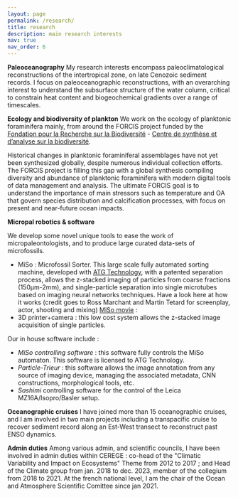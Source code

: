 ```yaml
---
layout: page
permalink: /research/
title: research
description: main research interests
nav: true
nav_order: 6
---
```

**Paleoceanography**
My research interests encompass paleoclimatological reconstructions of the intertropical zone, on late Cenozoic sediment records. I focus on paleoceanographic reconstructions, with an overarching interest to understand the subsurface structure of the water column, critical to constrain heat content and biogeochemical gradients over a range of timescales.

**Ecology and biodiversity of plankton**
We work on the ecology of planktonic foraminifera mainly, from around the FORCIS project funded by the [Fondation pour la Recherche sur la Biodiversité](http://www.fondationbiodiversite.fr) - [Centre de synthèse et d’analyse sur la biodiversité](https://www.fondationbiodiversite.fr/la-fondation/le-cesab/).

Historical changes in planktonic foraminiferal assemblages have not yet been synthesized globally, despite numerous individual collection efforts. The FORCIS project is filling this  gap with a global synthesis compiling diversity and abundance of planktonic foraminifera with modern digital tools of data management and analysis. The ultimate FORCIS goal is to understand the importance of main stressors such as temperature and OA that govern species distribution and calcification processes, with focus on present and near-future ocean impacts.

**Micropal robotics & software**

We develop some novel unique tools to ease the work of micropaleontologists, and to produce large curated data-sets of microfossils.
* MiSo : Microfossil Sorter. This large scale fully automated sorting machine, developed with [ATG Technology](https://www.atg-technologies.fr/), with a patented separation process, allows the z-stacked imaging of particles from coarse fractions (150µm-2mm), and single-particle separation into single microtubes based on imaging neural networks techniques. Have a look here at how it works (credit goes to Ross Marchant and Martin Tetard for screenplay, actor, shooting and mixing) [MiSo movie](https/tdegaridel.github.io/assets/video/FilmMiso.mp4) : 
* 3D printer+camera : this low cost system allows the z-stacked image acquisition of single particles.

Our in house software include :
* *MiSo controlling software* : this software fully controls the MiSo automaton. This software is licensed to ATG Technology.
* *Particle-Trieur* : this software allows the image annotation from any source of imaging device, managing the associated metadata, CNN constructions, morphological tools, etc.
* *Sashimi* controlling software for the control of the Leica MZ16A/Isopro/Basler setup.

**Oceanographic cruises**
I have joined more than 15 oceanographic cruises, and I am involved in two main projects including a transpacific cruise to recover sediment record along an Est-West transect to reconstruct past ENSO dynamics.

**Admin duties**
Among various admin, and scientific councils, I have been involved in admin duties within CEREGE :  co-head of the "Climatic Variability and Impact on Ecosystems" Theme from 2012 to 2017 ; and Head of the Climate group from jan. 2018 to dec. 2023, member of the collegium from 2018 to 2021.
At the french national level, I am the chair of the Ocean and Atmosphere Scientific Comittee since jan 2021.
